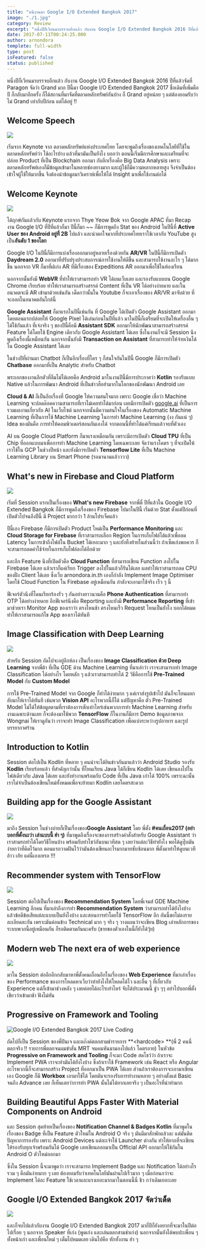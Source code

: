 ```yaml
---
title: "หนีงานมา Google I/O Extended Bangkok 2017"
image: "./1.jpg"
category: Review
excerpt: "หนึ่งปีก็เวียนมาบรรจบอีกแล้ว กับงาน Google I/O Extended Bangkok 2016 ปีที่แล้วจัดที่ Paragon จัดว่า Grand มาก ปีนี้มา Google I/O Extended Bangkok 2017 ชื่อเดิมที่เพิ่มคือ ปี ก็กลับมาอีกครั้ง"
date: 2017-07-11T00:24:25.000
author: arnondora
templete: full-width
type: post
isFeatured: false
status: published
---
```


หนึ่งปีก็เวียนมาบรรจบอีกแล้ว กับงาน Google I/O Extended Bangkok 2016 ปีที่แล้วจัดที่ Paragon จัดว่า Grand มาก ปีนี้มา Google I/O Extended Bangkok 2017 ชื่อเดิมที่เพิ่มคือ ปี ก็กลับมาอีกครั้ง ก็ได้สถานที่มาจัดที่ตลาดหลักทรัพย์กันบ้าง ก็ Grand อยู่หน่อย ๆ แต่ต้องยอมรับว่า ไม่ Grand เท่ากับปีก่อน แต่ได้อยู่ !!

## Welcome Speech
![](./googleioextended2017-3.jpg)

เริ่มจาก Keynote จาก ตลาดหลักทรัพย์แห่งประเทศไทย โดยจะพูดถึงเรื่องของเทคโนโลยีที่ใช้ในตลาดหลักทรัพย์ว่า ใช้อะไรบ้าง แล้วที่มามันเป็นยังไง บอกว่า ตอนนี้เริ่มมีการศึกษาและเตรียมที่จะปล่อย Product ที่เป็น Blockchain ออกมา กับอีกเรื่องคือ Big Data Analysis เพราะตลาดหลักทรัพย์เองก็มีข้อมูลเข้ามาในหลายช่องทางมาก และผู้ใช้ก็มีความหลากหลายสูง จึงจำเป็นต้องเข้าใจผู้ใช้ให้มากขึ้น จึงต้องนำข้อมูลมาวิเคราห์เพื่อให้ได้ Insight มาเพื่อใช้งานต่อได้

## Welcome Keynote
![](./googleioextended2017-4.jpg)

ได้ฤกษ์กันแล้วกับ Keynote แรกจาก Thye Yeow Bok จาก Google APAC ที่มา Recap งาน Google I/O ที่ปีที่แล้วก็มา ปีนี้ก็มา ~~ ก็มีการพูดถึง Stat ของ Android ในปีนี้ที่ **Active User ของ Android อยู่ที่ 2B** ไปแล้ว และน่าตกใจมากที่ประเทศไทยเราใช้เวลากับ YouTube สูงเป็น**อันดับ 1 ของโลก**

Google I/O ในปีนี้ก็มีการแบ่งเรื่องออกมาอยู่หลายเรื่องด้วยกัน **AR/VR** ในปีนี้ก็มีการเปิดตัว **Daydream 2.0** ออกมาที่ปรับปรุงประสบการณ์การใช้งานให้ดีขึ้น และสามารถใช้งานอะไร ๆ ได้มากขึ้น นอกจาก VR ก็มาที่ฝเก่ง AR ที่มีเรื่องของ Expeditions AR ออกมาเพื่อใช้ในห้องเรียน

นอกจากนั้นยังมี **WebVR** ที่ทำให้เราสามารถทำ VR ได้บนเว็บเลย และรองรับแบบบน Google Chrome เรียบร้อย ทำให้เราสามารถสร้างสรรค์ Content ที่เป็น VR ได้อย่างง่ายดาย และในอนาคตจะมี AR เข้ามาด้วยเช่นกัน เด็ดกว่านั้นใน Youtube ก็จะเอาเรื่องของ AR/VR มาจับด้วย ที่จะออกในอนาคตอันใกล้นี้

**Google Assistant** ก็มาแรกในปีนี้เช่นกัน ที่ Google ได้เปิดตัว Google Assistant ออกมา โดยตอนแรกปล่อยให้ Google Pixel ได้เล่นก่อนในปีที่แล้ว มาในปีนี้ก็เตรียมที่จะเปิดให้เครื่องอื่น ๆ ได้ใช้กันแล้ว ที่เจ๋งจริง ๆ ของปีนี้คือมี **Assistant SDK** ออกมาให้นักพัฒนาสามารถสร้างสรรค์ Feature ได้โดยใช้ Engine เดียวกับ Google Assistant ได้เลย ซึ่งในงานก็จะมี Session นึงพูดถึงเรื่องนี้เหมือนกัน นอกจากนั้นยังมี **Transaction on Assistant** ที่สามารถทำให้จ่ายเงินได้ใน Google Assistant ได้เลย

ในช่วงปีที่ผ่านมา Chatbot ก็เป็นอีกเรื่องที่ใคร ๆ ก็สนใจกันในปีนี้ Google ก็มีการเปิดตัว **Chatbase** ออกมาที่เป็น Analytic สำหรับ Chatbot

พระเอกของงานอีกตัวที่ลืมไม่ได้เลยคือ Android มาในงานปีนี้มีการประกาศว่า **Kotlin** รองรับแบบ Native แล้วในการพัฒนา Android ที่เป็นข่าวฮือฮ่ามากในโลกของนักพัฒนา Android เลย

**Cloud & AI** ก็เป็นอีกเรื่องที่ Google ให้ความสนใจมาก เพราะ Google เชื่อว่า Machine Learning จะปลดล๊อคความสามารถที่เราไม่เคยทำได้มาก่อน เลยมีการเปิดตัว [google.ai][2] ที่เป็นการรวมผลงานเกี่ยวกับ AI ในเว็บไซต์ นอกจากนั้นมีความสนใจในเรื่องของ Automatic Machine Learning ที่เป็นการใช้ Machine Learning ในการทำ Machine Learning (งง กันแน่ ๆ) Idea ของมันคือ การทำให้คอมพิวเตอร์สอนกันเองได้ จากตอนนี้ที่ทำได้แค่เรียนแล้วจบที่ตัวเอง

AI บน Google Cloud Platform ก็มาแรงเหมือนกัน เพราะมีการเปิดตัว **Cloud TPU** ที่เป็น Chip ที่ออกแบบมาเพื่อการทำ Machine Learning โดยเฉพาะเลย จัดว่าแรงโคตร ๆ ที่จะเปิดให้เราใช้ใน GCP ในช่วงปีหน้า และยังมีการเปิดตัว **Tensorflow Lite** ที่เป็น Machine Learning Library บน Smart Phone (รอมานานแล้วววว)

## What's new in Firebase and Cloud Platform

![](./googleioextended2017-5.jpg)

เริ่มที่ Session แรกเป็นเรื่องของ **What's new Firebase** จากพี่ตี๋ ปีที่แล้วใน Google I/O Extended Bangkok ก็มีการพูดถึงเรื่องของ Firebase ไปมาในปีนี้ เริ่มด้วย Stat ตั้งแต่ปีก่อนที่เปิดตัวไปจนถึงปีนี้ มี Project มากกว่า 1 ล้านโปรเจ็คแล้ว

ปีนี้เอง Firebase ก็มีการเปิดตัว Product ใหม่เป็น **Performance Monitoring** และ **Cloud Storage for Firebase** ที่เราสามารถเลือก Region ในการเก็บไฟล์ได้แล้วเพื่อลด Latency ในการเข้าถึงไฟล์ใน Bucket ได้เยอะมาก ๆ และยังทิ้งท้ายในส่วนนี้ว่า ถ้าเซ็ตเก่งพอควร ก็จะสามารถลดค่าใช้จ่ายในการเก็บไฟล์ลงได้อีกด้วย

และอีก Feature นึงที่เปิดตัวคือ **Cloud Function** ที่สามารถเขียน Function ลงไปใน Firebase ได้เลย แล้วเราก็แค่เรียก Trigger ลงไปในแล้วก็รันได้เลย ผลทำให้เราสามารถลด CPU ของฝั่ง Client ได้เลย ซึ่งเว็บ arnondora.in.th เองก็กำลัง Implement Image Optimiser โดยใช้ Cloud Function ใน Firebase อยู่เหมือนกัน กำลังจะเอามาใช้จริง เร็ว ๆ นี้

ฟีเจอร์ตัวนึงที่โดนเรียกร้องรัว ๆ กันอย่างยาวนานคือ **Phone Authentication** ที่สามารถทำ OTP ได้อย่างง่ายดาย อีกฟีเจอร์นึงคือ Reporting และยังมี **Performance Reporting** ที่เข้ามาช่วยเรา Monitor App ของเราว่า ตรงไหนช้า ตรงไหนเร็ว Request ไหนเป็นยังไง บอกได้หมด ทำให้เราสามารถแก้ไข App ของเราได้ทันที

## Image Classification with Deep Learning

![](./googleioextended2017-6.jpg)

สำหรับ Session ถัดไปจะอยู่อีกห้อง เป็นเรื่องของ **Image Classification ด้วย Deep Learning** จากพี่ต้า ที่เป็น GDE ด้าน Machine Learning ที่มาเล่าว่า เราจะสามารถทำ Image Classification ได้อย่างไร โดยหลัก ๆ แล้วเราสามารถทำได้ 2 วิธีคือการใช้ **Pre-Trained Model** กับ **Custom Model**

การใช้ Pre-Trained Model จาก Google ก็ทำได้ง่ายมาก ๆ แค่เราส่งรูปเข้าไป มันก็จะโยนผลกลับมาให้เราได้ทันที เช่นพวก **Vision API** อะไรพวกนี้ก็ได้ แต่ปัญหาคือ ตัว Pre-Trained Model ไม่ได้ให้ข้อมูลตามที่เราต้องการสักเท่าไหร่เช่นพวกการทำ Machine Learning สำหรับงานเฉพาะด้านเลย ก็จะต้องมาใช้พวก **TensorFlow** ก็ในงานก็มีการ Demo ข้อมูลภาพจาก Wongnai ให้เราดูกันว่า เราจะทำ Image Classification เพื่อแบ่งระหว่างรูปอาหาร และรูปบรรยากาศร้าน

## Introduction to Kotlin
Session ต่อไปเป็น Kodlin ที่หลาย ๆ คนน่าจะได้ยินข่าวกันมาแล้วว่า Android Studio รองรับ **Kodlin** เรียบร้อยแล้ว ที่สำคัญกว่านั้น ที่ไหนเรียน Java ได้ก็เขียน Kodlin ได้เลย เขียนลงไปในไฟล์เดียวกับ Java ได้เลย และยังทำงานพร้อมกับ Code ที่เป็น Java เก่าได้ 100% เพราะฉะนั้นเราไม่จำเป็นต้องเขียนใหม่ทั้งหมดเพื่อจะย้ายมา Kodlin เลยโคตรสะดวก

## Building app for the Google Assistant

![](./googleioextended2017-7.jpg)

มาถึง Session ในช่วงบ่ายก็เป็นเรื่องของ**Google Assistant** โดย พี่ตั้ง **\#คนเถื่อน2017 (อย่าบอกพี่ตั้งนะว่า เล่าแบบนี้ ฮ่า ๆ)** ที่มาพูดถึงเรื่องจะของการสร้างคำสั่งสำหรับ Google Assistant ว่าเราสามรถทำได้โดยวิธีไหนบ้าง พร้อมกับทำโชว์กันบนเวทีสด ๆ เลยว่าแต่ละวิธีทำยังไง พอได้ดูปุ๊บมันง่ายกว่าที่คิดไว้มาก ตอนแรกวาดฝันไว้ว่ามันต้องเขียนอะไรมากมายซับซ้อนมาก พี่ตั้งมาทำให้ดูบนเวที อ้าว เฮ้ย แค่นี้เองเหรอ !!!

## Recommender system with TensorFlow

![](./googleioextended2017-8.jpg)

Session ต่อไปเป็นเรื่องของ **Recommendation System** โดยพี่เจมส์ GDE Machine Learning อีกคน ที่มาเล่าถึงการทำ **Recommendation System** ว่าสามารถทำได้ยังไงบ้าง แล้วข้อดีข้อเสียแต่ละแบบเป็นยังไงบ้าง และสอนการทำโดยใช้ TensorFlow อีก อันนี้ขอไม่ลงรายละเอียดละกัน เพราะมันค่อนข้าง Technical มาก ๆ จริง ๆ วางแผนว่าจะเขียน Blog เล่าหลักการของระบบพวกนี้อยู่เหมือนกัน ก็รอติดตามกันนะครับ (ขายของตัวเองในนี้ก็ยังได้วุ้ย)

## Modern web The next era of web experience
![](./googleioextended2017-9.jpg)

มาใน Session ต่ออีกอีกกลับมาหาพี่ตั้งคนเถื่อนอีกในเรื่องของ **Web Experience** ที่มาเล่าเรื่องของ Performance ของการโหลดหาเว็บว่าทำยังไงให้โหลดได้ไว และอื่น ๆ ที่เกี่ยวกับ Experience แต่ก็เข้ามาช่วงหลัง ๆ เลยค่อยได้อะไรเท่าไหร่ จับได้ประมาณนี้ ชู่ว ๆๆ อย่าไปบอกพี่ตั้งเชียวว่าเข้ามาช้า ฟังไม่ทัน

## Progressive on Framework and Tooling
![Google I/O Extended Bangkok 2017 Live Coding](./googleioextended2017-10.jpg)

ถัดไปก็เป็น Session ของพี่ปันเจ และแก๊งค์ตลกสามช่ารายการ **<hardcode\> **(พี่ 2 คนนี่ตลกจริง !! รายการพี่ตลกจนผมขำลั่น MRT จนคนหันมามองไปแล้ว โคตรอาย) ในหัวข้อ **Progressive on Framework and Tooling** ก็จะมา Code สดโชว์ว่า ถ้าเราจะ Implement PWA เราจะทำมันได้ยังไงบ้าง ซึ่งถ้าเราใช้ Framework เช่น React หรือ Angular อะไรพวกนี้ก็จะสามารถสร้าง Project ที่ออกมาเป็น PWA ได้เลย ส่วนถ้าเราต้องการจะเอามาเขียนเอง Google ก็มี **Workbox** เอามาใช้ได้ โดยมันจะรองรับการทำงานหลาย ๆ อย่างตั้งแต่ Basic จนถึง Advance เลย ก็เห็นเลยว่าการทำ PWA นั้นไม่ได้ยากเลยจริง ๆ เป็นอะไรที่น่าทำมาก

## Building Beautiful Apps Faster With Material Components on Android
และ Session สุดท้ายเป็นเรื่องของ **Notification Channel & Badges Kotlin** ที่มาพูดในเรื่องของ Badge ที่เป็น Feature ตัวใหม่ใน Android O จริง ๆ มันมีมาสักพักแล้วละ แต่มันติดปัญหาการรองรับ เพราะ Android Devices แต่ละเจ้าใช้ Launcher ต่างกัน ทำให้ยากที่จะเขียนให้รองรับทุกเจ้าพร้อมกันได้ Google เลยเขียนออกมาเป็น Official API ออกมาให้ใช้กันใน Android O ตัวใหม่ออกมา

ซึ่งใน Session นี้จะมาพูดว่า เราจะสามารถ Implement Badge และ Notification ได้อย่างไร รวม ๆ คือมันง่ายมาก ๆ เลย ต้องยอมรับว่าเทคโนโลยีมันผ่านไปเร็วมาก ๆ เมื่อก่อนกว่าจะ Implement ได้ละ Feature ใช้เวลาและแรงเยอะมากมาในตอนนี้นี่ ชิว กว่าเดิมเยอะเลย

## Google I/O Extended Bangkok 2017 จัดว่าเด็ด

![](./2-e1499699007750.jpg)

และก็จบไปแล้วกับงาน Google I/O Extended Bangkok 2017 มากี่ปีก็ยังอยากที่จะมาในปีต่อไปเรื่อย ๆ นอกจาก Speaker ที่เก่ง (พูดเก่ง และเล่นตลกสามช่าเก่ง) นอกจากนั้นยังได้พบปะเพื่อน ๆ ทั้งหน้าเก่า และเพื่อนใหม่ ๆ เต็มไปหมดเลย เดินไปคือ ทักทั้งงาน ฮ่า ๆ

[2]: https://www.google.ai
